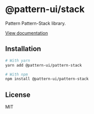 # @pattern-ui/stack

Pattern Pattern-Stack library.

[View documentation](https://pattern.icu/)

## Installation

```sh
# With yarn
yarn add @pattern-ui/pattern-stack

# With npm
npm install @pattern-ui/pattern-stack
```

## License

MIT
